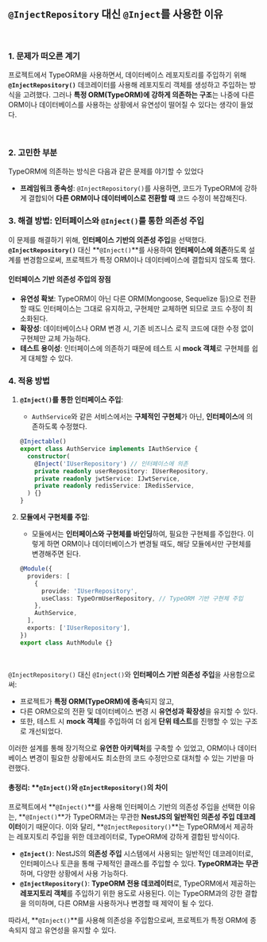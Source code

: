 ## `@InjectRepository` 대신 `@Inject`를 사용한 이유

<br/>

### 1. 문제가 떠오른 계기
프로젝트에서 TypeORM을 사용하면서, 데이터베이스 레포지토리를 주입하기 위해 **`@InjectRepository()`** 데코레이터를 사용해 레포지토리 객체를 생성하고 주입하는 방식을 고려했다. 그러나 **특정 ORM(TypeORM)에 강하게 의존하는 구조**는 나중에 다른 ORM이나 데이터베이스를 사용하는 상황에서 유연성이 떨어질 수 있다는 생각이 들었다.

<br/>

### 2. 고민한 부분

TypeORM에 의존하는 방식은 다음과 같은 문제를 야기할 수 있었다
- **프레임워크 종속성**: `@InjectRepository()`를 사용하면, 코드가 TypeORM에 강하게 결합되어 **다른 ORM이나 데이터베이스로 전환할 때**  코드 수정이 복잡해진다.

### 3. 해결 방법: 인터페이스와 `@Inject()`를 통한 의존성 주입

이 문제를 해결하기 위해, **인터페이스 기반의 의존성 주입**을 선택했다. **`@InjectRepository()`** 대신 **`@Inject()`**를 사용하여 **인터페이스에 의존**하도록 설계를 변경함으로써, 프로젝트가 특정 ORM이나 데이터베이스에 결합되지 않도록 했다.

#### 인터페이스 기반 의존성 주입의 장점
- **유연성 확보**: TypeORM이 아닌 다른 ORM(Mongoose, Sequelize 등)으로 전환할 때도 인터페이스는 그대로 유지하고, 구현체만 교체하면 되므로 코드 수정이 최소화된다.
- **확장성**: 데이터베이스나 ORM 변경 시, 기존 비즈니스 로직 코드에 대한 수정 없이 구현체만 교체 가능하다.
- **테스트 용이성**: 인터페이스에 의존하기 때문에 테스트 시 **mock 객체**로 구현체를 쉽게 대체할 수 있다.

### 4. 적용 방법


1. **`@Inject()`를 통한 인터페이스 주입**:
    - `AuthService`와 같은 서비스에서는 **구체적인 구현체**가 아닌, **인터페이스**에 의존하도록 수정했다.

    ```typescript
    @Injectable()
    export class AuthService implements IAuthService {
      constructor(
        @Inject('IUserRepository') // 인터페이스에 의존
        private readonly userRepository: IUserRepository,
        private readonly jwtService: IJwtService,
        private readonly redisService: IRedisService,
      ) {}
    }
    ```

2. **모듈에서 구현체를 주입**:
    - 모듈에서는 **인터페이스와 구현체를 바인딩**하여, 필요한 구현체를 주입한다. 이렇게 하면 ORM이나 데이터베이스가 변경될 때도, 해당 모듈에서만 구현체를 변경해주면 된다.

    ```typescript
    @Module({
      providers: [
        {
          provide: 'IUserRepository',
          useClass: TypeOrmUserRepository, // TypeORM 기반 구현체 주입
        },
        AuthService,
      ],
      exports: ['IUserRepository'],
    })
    export class AuthModule {}
    ```
<br/>

`@InjectRepository()` 대신 `@Inject()`와 **인터페이스 기반 의존성 주입**을 사용함으로써:
- 프로젝트가 **특정 ORM(TypeORM)에 종속**되지 않고, 
- 다른 ORM으로의 전환 및 데이터베이스 변경 시 **유연성과 확장성**을 유지할 수 있다.
- 또한, 테스트 시 **mock 객체**를 주입하여 더 쉽게 **단위 테스트**를 진행할 수 있는 구조로 개선되었다.

이러한 설계를 통해 장기적으로 **유연한 아키텍처**를 구축할 수 있었고, ORM이나 데이터베이스 변경이 필요한 상황에서도 최소한의 코드 수정만으로 대처할 수 있는 기반을 마련했다.


#### 총정리: **`@Inject()`와 `@InjectRepository()`의 차이

프로젝트에서 **`@Inject()`**를 사용해 인터페이스 기반의 의존성 주입을 선택한 이유는, **`@Inject()`**가 TypeORM과는 무관한 **NestJS의 일반적인 의존성 주입 데코레이터**이기 때문이다. 이와 달리, **`@InjectRepository()`**는 TypeORM에서 제공하는 레포지토리 주입을 위한 데코레이터로, TypeORM에 강하게 결합된 방식이다.

- **`@Inject()`**: NestJS의 **의존성 주입** 시스템에서 사용되는 일반적인 데코레이터로, 인터페이스나 토큰을 통해 구체적인 클래스를 주입할 수 있다. **TypeORM과는 무관**하며, 다양한 상황에서 사용 가능하다.
- **`@InjectRepository()`**: **TypeORM 전용 데코레이터**로, TypeORM에서 제공하는 **레포지토리 객체**를 주입하기 위한 용도로 사용된다. 이는 TypeORM과의 강한 결합을 의미하며, 다른 ORM을 사용하거나 변경할 때 제약이 될 수 있다.

따라서, **`@Inject()`**를 사용해 의존성을 주입함으로써, 프로젝트가 특정 ORM에 종속되지 않고 유연성을 유지할 수 있다.
